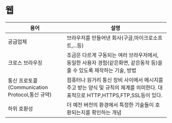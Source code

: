 # 웹
|용어|설명|
|--|--|
|공급업체|브라우저를 만들어낸 회사(구글,마이크로소프트,...등)|
|크로스 브라우징|조금은 다르게 구동되는 여러 브라우저에서, 동일한 사용자 경험(같은화면, 같은동작 등)을 줄 수 있도록 제작하는 기술, 방법|
|통신 프로토콜(Communication Protocol,통신 규약)|컴퓨터나 원거리 통신 장비 사이에서 메시지를 주고 받는 양식 및 규칙의 체계를 의미한다. 대표적으로 HTTP,HTTPS,FTP,SSL등이 있다.|
|하위 호환성|더 예전 버전의 환경에서 특정한 기술들이 호환되는지를 확인하는 개념|